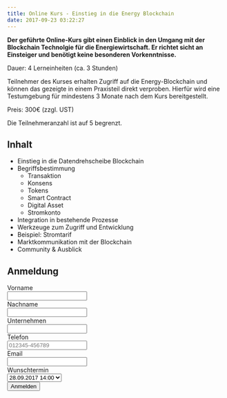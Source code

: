 ```yaml
---
title: Online Kurs - Einstieg in die Energy Blockchain
date: 2017-09-23 03:22:27
---
```

**Der geführte Online-Kurs gibt einen Einblick in den Umgang mit der Blockchain Technolgie für die Energiewirtschaft. Er richtet sicht an Einsteiger und benötigt keine besonderen Vorkenntnisse.**

Dauer: 4 Lerneinheiten (ca. 3 Stunden)

Teilnehmer des Kurses erhalten Zugriff auf die Energy-Blockchain und können das gezeigte in einem Praxisteil direkt verproben. Hierfür wird eine Testumgebung für mindestens 3 Monate nach dem Kurs bereitgestellt.

Preis: 300€ (zzgl. UST)

Die Teilnehmeranzahl ist auf 5 begrenzt.

## Inhalt
- Einstieg in die Datendrehscheibe Blockchain
- Begriffsbestimmung
  - Transaktion
  - Konsens
  - Tokens
  - Smart Contract
  - Digital Asset
  - Stromkonto
- Integration in bestehende Prozesse
- Werkzeuge zum Zugriff und Entwicklung
- Beispiel: Stromtarif
- Marktkommunikation mit der Blockchain
- Community & Ausblick

## Anmeldung
<html>
<form id="WebToLeadForm" action="https://stromdao.de/crm/index.php?entryPoint=WebToPersonCapture" method="POST" name="WebToLeadForm"  class="form-horizontal">
<div class="form-group">
    <label for="first_name" class="col-sm-4 control-label">Vorname</label>
    <div class="col-sm-8">
      <input type="text" class="form-control" id="first_name" name="first_name" placeholder="">
    </div>
</div>
<div class="form-group">
    <label for="last_name" class="col-sm-4 control-label">Nachname</label>
    <div class="col-sm-8">
      <input type="text" class="form-control" id="last_name" name="last_name" placeholder="">
    </div>
</div>
<div class="form-group">
    <label for="account_name" class="col-sm-4 control-label">Unternehmen</label>
    <div class="col-sm-8">
      <input type="text" class="form-control" id="account_name" name="account_name" placeholder="">
    </div>
</div>
<div class="form-group">
    <label for="phone_work" class="col-sm-4 control-label">Telefon</label>
    <div class="col-sm-8">
      <input type="text" class="form-control" id="phone_work" name="phone_work" placeholder="012345-456789">
    </div>
</div>
<div class="form-group">
    <label for="email1" class="col-sm-4 control-label">Email</label>
   <div class="col-sm-8">
      <input type="email" class="form-control" id="email1" name="email1" placeholder="">
    </div>
</div>
<div class="form-group">
    <label for="description" class="col-sm-4 control-label">Wunschtermin</label>
    <div class="col-sm-8">
		<select class="form-control" id="description" name="description">
			<option>28.09.2017 14:00</option>
			<option>05.10.2017 10:00</option>
			<option>09.10.2017 10:00</option>
			<option>09.10.2017 15:00</option>
			<option>13.10.2017 10:00</option>
			<option>16.10.2017 10:00</option>
			<option>17.10.2017 10:00</option>
		</select>      
    </div>
</div>
<div class="form-group">
    <div class="col-sm-offset-4 col-sm-8">
      <button type="submit" name="Submit" class="btn btn-danger">Anmelden</button>
    </div>
</div>
<input name="portal_app" id="portal_app" type="hidden" value="qs_training"/>
<input name="campaign_id" id="campaign_id" type="hidden" value="c1da5c13-51b0-e3c7-7947-59c59a09d13e" />
<input name="assigned_user_id" id="assigned_user_id" type="hidden" value="1ca4aab1-1297-e170-c66b-59b531c5ad6e" /> 
<input name="moduleDir" id="moduleDir" type="hidden" value="Leads" />
<input name="description" id="description" type="hidden" value="Kurs am 03.10.2017"/>	
</form>
</html>
